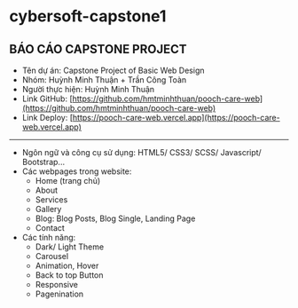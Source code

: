 # cybersoft-capstone1
BÁO CÁO CAPSTONE PROJECT
------------------------
- Tên dự án: Capstone Project of Basic Web Design
- Nhóm: Huỳnh Minh Thuận + Trần Công Toàn
- Người thực hiện: Huỳnh Minh Thuận
- Link GitHub: [https://github.com/hmtminhthuan/pooch-care-web](https://github.com/hmtminhthuan/pooch-care-web)
- Link Deploy: [https://pooch-care-web.vercel.app](https://pooch-care-web.vercel.app)
------------------------
- Ngôn ngữ và công cụ sử dụng: HTML5/ CSS3/ SCSS/ Javascript/ Bootstrap...
- Các webpages trong website:
  + Home (trang chủ)
  + About
  + Services
  + Gallery
  + Blog: Blog Posts, Blog Single, Landing Page
  + Contact
- Các tính năng:
  + Dark/ Light Theme
  + Carousel
  + Animation, Hover
  + Back to top Button
  + Responsive
  + Pagenination
